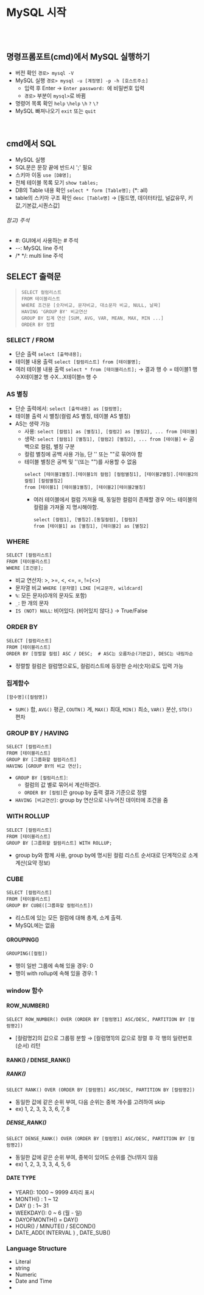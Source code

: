 # MySQL 시작
<br/><br/>
## 명령프롬포트(cmd)에서 MySQL 실행하기
- 버전 확인 `경로> mysql -V`
- MySQL 실행 `경로> mysql -u [계정명] -p -h [호스트주소]`
  * 입력 후 Enter &rarr; `Enter password: `에 비밀번호 입력
  * `경로>` 부분이 `mysql>`로 바뀜
- 명령어 목록 확인 `help` `\help` `\h` `?` `\?`
- MySQL 빠져나오기 `exit` 또는 `quit`
<br/>

## cmd에서 SQL
- MySQL 실행
- SQL문은 문장 끝에 반드시 ';' 필요
- 스키마 이동 `use [DB명];`
- 전체 테이블 목록 모기 `show tables;`
- DB의 Table 내용 확인 `select * form [Table명];` (*: all)
- table의 스키마 구조 확인 `desc [Table명]` &rarr; [필드명, 데이터타입, 널값유무, 키값,기본값,시퀀스값]

###### 참고) 주석
- #: GUI에서 사용하는 # 주석
- --: MySQL line 주석
- /* */: multi line 주석

## SELECT 출력문
> ```
> SELECT 컬럼리스트
> FROM 테이블리스트
> WHERE 조건문 [숫자비교, 문자비교, 대소문자 비교, NULL, 날짜]
> HAVING 'GROUP BY' 비교연산
> GROUP BY 집계 연산 [SUM, AVG, VAR, MEAN, MAX, MIN ...]
> ORDER BY 정렬
> ```
### SELECT / FROM
- 단순 출력 `select [출력내용];`
- 테이블 내용 출력 `select [컬럼리스트] from [테이블명];`
- 여러 테이블 내용 출력 `select * from [테이블리스트];` &rarr; 결과 행 수 = 테이블1 행 수X테이블2 행 수X...X테이블n 행 수
### AS 별칭
  - 단순 출력에서: `select [출력내용] as [컬럼명];`
  - 테이블 출력 시 별칭(컬럼 AS 별칭, 테이블 AS 별칭)
  - AS는 생략 가능
    - 사용: `select [컬럼1] as [별칭1], [컬럼2] as [별칭2], ... from [테이블]`
    - 생략: `select [컬럼1] [별칭1], [컬럼2] [별칭2], ... from [테이블]` &larr; 공백으로 컬럼, 별칭 구분
    - 컬럼 별칭에 공백 사용 가능, 단 '' 또는 ""로 묶어야 함
    - 테이블 별칭은 공백 및 ''(또는 "")를 사용할 수 없음
      ```
      select [테이블1별칭].[테이블1의 컬럼] [컬럼별칭1], [테이블2별칭].[테이블2의 컬럼] [컬럼별칭2]
      from [테이블1] [테이블1별칭], [테이블2][테이블2별칭]
      ```
       - 여러 테이블에서 컬럼 가져올 때, 동일한 컬럼이 존재할 경우 어느 테이블의 컬럼을 가져올 지 명시해야함.
         ```
         select [컬럼1], [별칭2].[동일컬럼], [컬럼3]
         from [테이블1] as [별칭1], [테이블2] as [별칭2]
         ```
### WHERE
```
SELECT [컬럼리스트]
FROM [테이블리스트]
WHERE [조건문];
```
- 비교 연산자: >, >=, <, <=, =, !=(<>)
- 문자열 비교 `WHERE [문자열] LIKE [비교문자, wildcard]`
 -  `%`: 모든 문자(0개의 문자도 포함)
 -  `_`: 한 개의 문자
- `IS (NOT) NULL`: 비어있다. (비어있지 않다.) &rarr; True/False

### ORDER BY
```
SELECT [컬럼리스트]
FROM [테이블리스트]
ORDER BY [정렬할 컬럼] ASC / DESC;  # ASC는 오름차순(기본값), DESC는 내림차순
```
- 정렬할 컬럼은 컬럼명으로도, 컬럼리스트에 등장한 순서(숫자)로도 입력 가능

### 집계함수
```
[함수명]([컬럼명])
```
- `SUM()` 합, `AVG()` 평균, `COUTN()` 계, `MAX()` 최대, `MIN()` 최소, `VAR()` 분산, `STD()` 편차

### GROUP BY / HAVING
```
SELECT [컬럼리스트]
FROM [테이블리스트]
GROUP BY [그룹화할 컬럼리스트]
HAVING [GROUP BY의 비교 연산];
```
- `GROUP BY [컬럼리스트]`:
  - 컬럼의 값 별로 묶어서 계산하겠다.
  - `ORDER BY [컬럼]`은 group by 출력 결과 기준으로 정렬
- `HAVING [비교연산]`: group by 연산으로 나누어진 데이터에 조건을 줌

### WITH ROLLUP
```
SELECT [컬럼리스트]
FROM [테이블리스트]
GROUP BY [그룹화할 컬럼리스트] WITH ROLLUP;
```
- group by와 함께 사용, group by에 명시된 컬럼 리스트 순서대로 단계적으로 소계 계산(요약 정보)

### CUBE
```
SELECT [컬럼리스트]
FROM [테이블리스트]
GROUP BY CUBE([그룹화할 컬럼리스트])
```
- 리스트에 있는 모든 컬럼에 대해 총계, 소계 출력.
- MySQL에는 없음

#### GROUPING()
```
GROUPING([컬럼])
```
- 행이 일반 그룹에 속해 있을 경우: 0
- 행이 with rollup에 속해 있을 경우: 1


### window 함수
#### ROW_NUMBER()
```
SELECT ROW_NUMBER() OVER (ORDER BY [컬럼명1] ASC/DESC, PARTITION BY [컬럼명2])
```
- [컬럼명2]의 값으로 그룹핑 분할 &rarr; [컬럼명1]의 값으로 정렬 후 각 행의 일련번호(순서) 리턴

#### RANK() / DENSE_RANK()
##### RANK()
```
SELECT RANK() OVER (ORDER BY [컬럼명1] ASC/DESC, PARTITION BY [컬럼명2])
```
- 동일한 값에 같은 순위 부여, 다음 순위는 중복 개수를 고려하여 skip
 - ex) 1, 2, 3, 3, 3, 6, 7, 8
##### DENSE_RANK()
```
SELECT DENSE_RANK() OVER (ORDER BY [컬럼명1] ASC/DESC, PARTITION BY [컬럼명2])
```
- 동일한 값에 같은 순위 부여, 중복이 있어도 순위를 건너뛰지 않음
 - ex) 1, 2, 3, 3, 3, 4, 5, 6

#### DATE TYPE
- YEAR(): 1000 ~  9999  4자리 표시  
- MONTH() : 1 ~ 12
- DAY ()  : 1~  31
- WEEKDAY(): 0  ~  6 (월 - 일)
- DAYOFMONTH()  = DAY()  
- HOUR() / MINUTE() / SECOND() 
- DATE_ADD( INTERVAL ) , DATE_SUB() 

### Language Structure

 - Literal
  - string
  - Numeric
  - Date and Time
  - 
